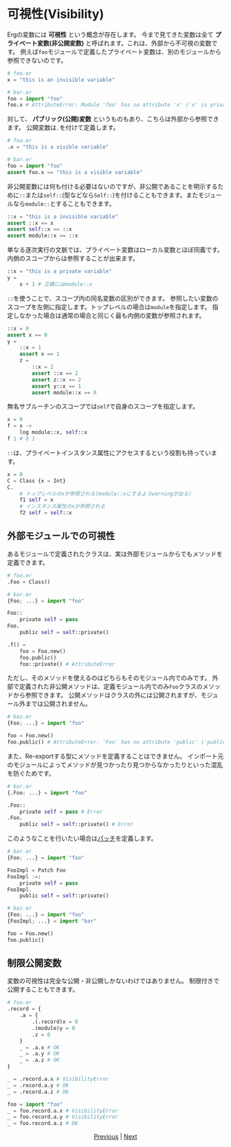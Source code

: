 # 可視性(Visibility)

Ergの変数には __可視性__ という概念が存在します。
今まで見てきた変数は全て __プライベート変数(非公開変数)__ と呼ばれます。これは、外部から不可視の変数です。
例えば`foo`モジュールで定義したプライベート変数は、別のモジュールから参照できないのです。

```python
# foo.er
x = "this is an invisible variable"
```

```python
# bar.er
foo = import "foo"
foo.x # AttributeError: Module 'foo' has no attribute 'x' ('x' is private)
```

対して、 __パブリック(公開)変数__ というものもあり、こちらは外部から参照できます。
公開変数は`.`を付けて定義します。

```python
# foo.er
.x = "this is a visible variable"
```

```python
# bar.er
foo = import "foo"
assert foo.x == "this is a visible variable"
```

非公開変数には何も付ける必要はないのですが、非公開であることを明示するために`::`または`self::`(型などなら`Self::`)を付けることもできます。またモジュールなら`module::`とすることもできます。

```python
::x = "this is a invisible variable"
assert ::x == x
assert self::x == ::x
assert module::x == ::x
```

単なる逐次実行の文脈では、プライベート変数はローカル変数とほぼ同義です。内側のスコープからは参照することが出来ます。

```python
::x = "this is a private variable"
y =
    x + 1 # 正確にはmodule::x
```

`::`を使うことで、スコープ内の同名変数の区別ができます。
参照したい変数のスコープを左側に指定します。トップレベルの場合は`module`を指定します。
指定しなかった場合は通常の場合と同じく最も内側の変数が参照されます。

```python
::x = 0
assert x == 0
y =
    ::x = 1
    assert x == 1
    z =
        ::x = 2
        assert ::x == 2
        assert z::x == 2
        assert y::x == 1
        assert module::x == 0
```

無名サブルーチンのスコープでは`self`で自身のスコープを指定します。

```python
x = 0
f = x ->
    log module::x, self::x
f 1 # 0 1
```

`::`は、プライベートインスタンス属性にアクセスするという役割も持っています。

```python
x = 0
C = Class {x = Int}
C.
    # トップレベルのxが参照される(module::xにするようwarningが出る)
    f1 self = x
    # インスタンス属性のxが参照される
    f2 self = self::x
```

## 外部モジュールでの可視性

あるモジュールで定義されたクラスは、実は外部モジュールからでもメソッドを定義できます。

```python
# foo.er
.Foo = Class()
```

```python
# bar.er
{Foo; ...} = import "foo"

Foo::
    private self = pass
Foo.
    public self = self::private()

.f() =
    foo = Foo.new()
    foo.public()
    foo::private() # AttributeError
```

ただし、そのメソッドを使えるのはどちらもそのモジュール内でのみです。
外部で定義された非公開メソッドは、定義モジュール内でのみ`Foo`クラスのメソッドから参照できます。
公開メソッドはクラスの外には公開されますが、モジュール外までは公開されません。

```python
# baz.er
{Foo; ...} = import "foo"

foo = Foo.new()
foo.public() # AttributeError: 'Foo' has no attribute 'public' ('public' is defined in module 'bar')
```

また、Re-exportする型にメソッドを定義することはできません。
インポート元のモジュールによってメソッドが見つかったり見つからなかったりといった混乱を防ぐためです。

```python
# bar.er
{.Foo; ...} = import "foo"

.Foo::
    private self = pass # Error
.Foo.
    public self = self::private() # Error
```

このようなことを行いたい場合は[パッチ](./type/07_patch.md)を定義します。

```python
# bar.er
{Foo; ...} = import "foo"

FooImpl = Patch Foo
FooImpl :=:
    private self = pass
FooImpl.
    public self = self::private()
```

```python
# baz.er
{Foo; ...} = import "foo"
{FooImpl; ...} = import "bar"

foo = Foo.new()
foo.public()
```

## 制限公開変数

変数の可視性は完全な公開・非公開しかないわけではありません。
制限付きで公開することもできます。

```python
# foo.er
.record = {
    .a = {
        .(.record)x = 0
        .(module)y = 0
        .z = 0
    }
    _ = .a.x # OK
    _ = .a.y # OK
    _ = .a.z # OK
}

_ = .record.a.x # VisibilityError
_ = .record.a.y # OK
_ = .record.a.z # OK
```

```python
foo = import "foo"
_ = foo.record.a.x # VisibilityError
_ = foo.record.a.y # VisibilityError
_ = foo.record.a.z # OK
```

<p align='center'>
    <a href='./18_ownership.md'>Previous</a> | <a href='./20_naming_rule.md'>Next</a>
</p>
